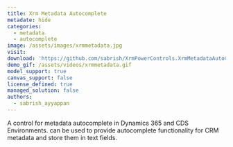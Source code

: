 ```yaml
---
title: Xrm Metadata Autocomplete
metadate: hide
categories:
  - metadata
  - autocomplete
image: /assets/images/xrmmetadata.jpg
visit: 
download: 'https://github.com/sabrish/XrmPowerControls.XrmMetadataAutoComplete'
demo_gif: /assets/videos/xrmmetadata.gif
model_support: true
canvas_support: false
license_defined: true
managed_solution: false
authors:
  - sabrish_ayyappan
---
```

A control for metadata autocomplete in Dynamics 365 and CDS Environments. can be used to provide autocomplete functionality for CRM metadata and store them in text fields.
